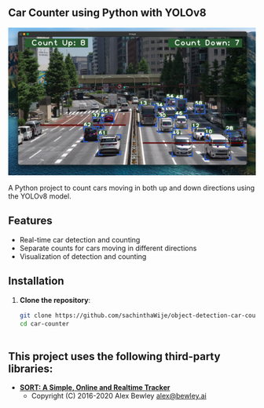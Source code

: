 ## Car Counter using  Python with YOLOv8

![Car Counter using YOLOv8](demo-sample.png)

A Python project to count cars moving in both up and down directions using the YOLOv8 model.
 
## Features
- Real-time car detection and counting
- Separate counts for cars moving in different directions
- Visualization of detection and counting

## Installation
1. **Clone the repository**:
   ```bash
   git clone https://github.com/sachinthaWije/object-detection-car-counter.git
   cd car-counter


   
## This project uses the following third-party libraries:

- **[SORT: A Simple, Online and Realtime Tracker](https://github.com/abewley/sort)**
  - Copyright (C) 2016-2020 Alex Bewley alex@bewley.ai


